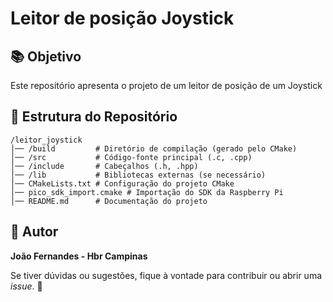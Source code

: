 # Leitor de posição Joystick

## 📚 Objetivo
Este repositório apresenta o projeto de um leitor de posição de um Joystick

## 📂 Estrutura do Repositório

```
/leitor_joystick
│── /build         # Diretório de compilação (gerado pelo CMake)
│── /src           # Código-fonte principal (.c, .cpp)
│── /include       # Cabeçalhos (.h, .hpp)
│── /lib           # Bibliotecas externas (se necessário)
│── CMakeLists.txt # Configuração do projeto CMake
│── pico_sdk_import.cmake # Importação do SDK da Raspberry Pi
│── README.md      # Documentação do projeto
```

## 👤 Autor
**João Fernandes - Hbr Campinas**

Se tiver dúvidas ou sugestões, fique à vontade para contribuir ou abrir uma _issue_. 🚀